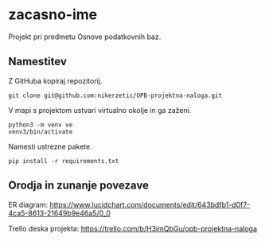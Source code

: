 # zacasno-ime
Projekt pri predmetu Osnove podatkovnih baz.

## Namestitev
Z GitHuba kopiraj repozitorij.
```
git clone git@github.com:nikerzetic/OPB-projektna-naloga.git
```
V mapi s projektom ustvari virtualno okolje in ga zaženi.
```
python3 -m venv ve
venv3/bin/activate
```
Namesti ustrezne pakete.
```
pip install -r requirements.txt
```

## Orodja in zunanje povezave
ER diagram: https://www.lucidchart.com/documents/edit/643bdfb1-d0f7-4ca5-8613-21649b9e46a5/0_0

Trello deska projekta: https://trello.com/b/H3imQbGu/opb-projektna-naloga
